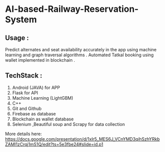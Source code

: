 # AI-based-Railway-Reservation-System

## Usage :
Predict alternates and seat availability accurately in the app using machine learning and graph traversal algorithms .
Automated Tatkal booking using wallet implemented in blockchain .

## TechStack : 
1. Android (JAVA) for APP
2. Flask for API         
3. Machine Learning (LightGBM)
4. C++
5. Git and Github
6. Firebase as database
7. Blockchain as wallet database
8. Selenium ,Beautiful soup and Scrapy for data collection

More details here:
https://docs.google.com/presentation/d/1xlr5_MES6J_VCnYMD3qihSzhYRkbZAMl1zCrqj1mS1Q/edit?ts=5e3fbe24#slide=id.p1
